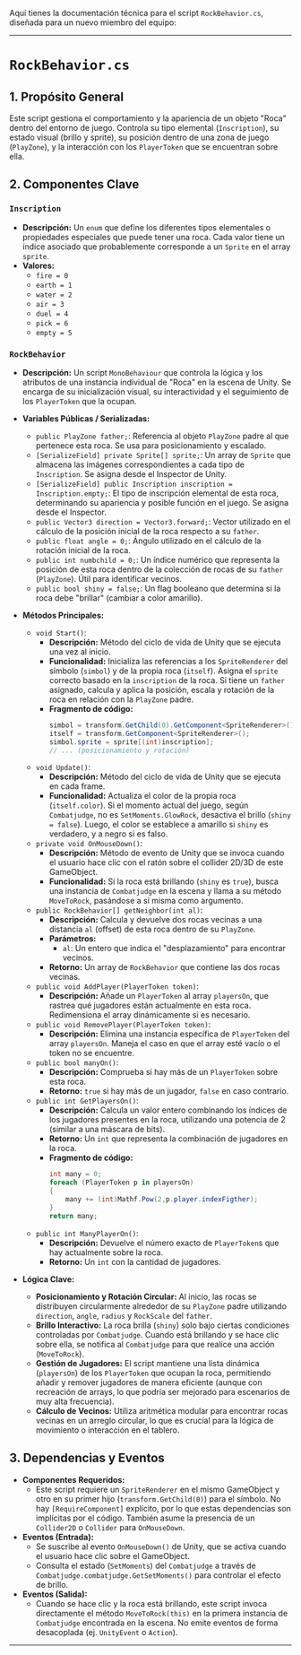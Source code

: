 Aquí tienes la documentación técnica para el script `RockBehavior.cs`, diseñada para un nuevo miembro del equipo:

---

# `RockBehavior.cs`

## 1. Propósito General
Este script gestiona el comportamiento y la apariencia de un objeto "Roca" dentro del entorno de juego. Controla su tipo elemental (`Inscription`), su estado visual (brillo y sprite), su posición dentro de una zona de juego (`PlayZone`), y la interacción con los `PlayerToken` que se encuentran sobre ella.

## 2. Componentes Clave

### `Inscription`
- **Descripción:** Un `enum` que define los diferentes tipos elementales o propiedades especiales que puede tener una roca. Cada valor tiene un índice asociado que probablemente corresponde a un `Sprite` en el array `sprite`.
- **Valores:**
    - `fire = 0`
    - `earth = 1`
    - `water = 2`
    - `air = 3`
    - `duel = 4`
    - `pick = 6`
    - `empty = 5`

### `RockBehavior`
- **Descripción:** Un script `MonoBehaviour` que controla la lógica y los atributos de una instancia individual de "Roca" en la escena de Unity. Se encarga de su inicialización visual, su interactividad y el seguimiento de los `PlayerToken` que la ocupan.
- **Variables Públicas / Serializadas:**
    - `public PlayZone father;`: Referencia al objeto `PlayZone` padre al que pertenece esta roca. Se usa para posicionamiento y escalado.
    - `[SerializeField] private Sprite[] sprite;`: Un array de `Sprite` que almacena las imágenes correspondientes a cada tipo de `Inscription`. Se asigna desde el Inspector de Unity.
    - `[SerializeField] public Inscription inscription = Inscription.empty;`: El tipo de inscripción elemental de esta roca, determinando su apariencia y posible función en el juego. Se asigna desde el Inspector.
    - `public Vector3 direction = Vector3.forward;`: Vector utilizado en el cálculo de la posición inicial de la roca respecto a su `father`.
    - `public float angle = 0;`: Ángulo utilizado en el cálculo de la rotación inicial de la roca.
    - `public int numbchild = 0;`: Un índice numérico que representa la posición de esta roca dentro de la colección de rocas de su `father` (`PlayZone`). Útil para identificar vecinos.
    - `public bool shiny = false;`: Un flag booleano que determina si la roca debe "brillar" (cambiar a color amarillo).

- **Métodos Principales:**
    - `void Start()`:
        - **Descripción:** Método del ciclo de vida de Unity que se ejecuta una vez al inicio.
        - **Funcionalidad:** Inicializa las referencias a los `SpriteRenderer` del símbolo (`simbol`) y de la propia roca (`itself`). Asigna el `sprite` correcto basado en la `inscription` de la roca. Si tiene un `father` asignado, calcula y aplica la posición, escala y rotación de la roca en relación con la `PlayZone` padre.
        - **Fragmento de código:**
            ```csharp
            simbol = transform.GetChild(0).GetComponent<SpriteRenderer>();
            itself = transform.GetComponent<SpriteRenderer>();
            simbol.sprite = sprite[(int)inscription];
            // ... (posicionamiento y rotación)
            ```
    - `void Update()`:
        - **Descripción:** Método del ciclo de vida de Unity que se ejecuta en cada frame.
        - **Funcionalidad:** Actualiza el color de la propia roca (`itself.color`). Si el momento actual del juego, según `Combatjudge`, no es `SetMoments.GlowRock`, desactiva el brillo (`shiny = false`). Luego, el color se establece a amarillo si `shiny` es verdadero, y a negro si es falso.
    - `private void OnMouseDown()`:
        - **Descripción:** Método de evento de Unity que se invoca cuando el usuario hace clic con el ratón sobre el collider 2D/3D de este GameObject.
        - **Funcionalidad:** Si la roca está brillando (`shiny` es `true`), busca una instancia de `Combatjudge` en la escena y llama a su método `MoveToRock`, pasándose a sí misma como argumento.
    - `public RockBehavior[] getNeighbor(int al)`:
        - **Descripción:** Calcula y devuelve dos rocas vecinas a una distancia `al` (offset) de esta roca dentro de su `PlayZone`.
        - **Parámetros:**
            - `al`: Un entero que indica el "desplazamiento" para encontrar vecinos.
        - **Retorno:** Un array de `RockBehavior` que contiene las dos rocas vecinas.
    - `public void AddPlayer(PlayerToken token)`:
        - **Descripción:** Añade un `PlayerToken` al array `playersOn`, que rastrea qué jugadores están actualmente en esta roca. Redimensiona el array dinámicamente si es necesario.
    - `public void RemovePlayer(PlayerToken token)`:
        - **Descripción:** Elimina una instancia específica de `PlayerToken` del array `playersOn`. Maneja el caso en que el array esté vacío o el token no se encuentre.
    - `public bool manyOn()`:
        - **Descripción:** Comprueba si hay más de un `PlayerToken` sobre esta roca.
        - **Retorno:** `true` si hay más de un jugador, `false` en caso contrario.
    - `public int GetPlayersOn()`:
        - **Descripción:** Calcula un valor entero combinando los índices de los jugadores presentes en la roca, utilizando una potencia de 2 (similar a una máscara de bits).
        - **Retorno:** Un `int` que representa la combinación de jugadores en la roca.
        - **Fragmento de código:**
            ```csharp
            int many = 0;
            foreach (PlayerToken p in playersOn)
            {
                many += (int)Mathf.Pow(2,p.player.indexFigther);
            }
            return many;
            ```
    - `public int ManyPlayerOn()`:
        - **Descripción:** Devuelve el número exacto de `PlayerToken`s que hay actualmente sobre la roca.
        - **Retorno:** Un `int` con la cantidad de jugadores.

- **Lógica Clave:**
    - **Posicionamiento y Rotación Circular:** Al inicio, las rocas se distribuyen circularmente alrededor de su `PlayZone` padre utilizando `direction`, `angle`, `radius` y `RockScale` del `father`.
    - **Brillo Interactivo:** La roca brilla (`shiny`) solo bajo ciertas condiciones controladas por `Combatjudge`. Cuando está brillando y se hace clic sobre ella, se notifica al `Combatjudge` para que realice una acción (`MoveToRock`).
    - **Gestión de Jugadores:** El script mantiene una lista dinámica (`playersOn`) de los `PlayerToken` que ocupan la roca, permitiendo añadir y remover jugadores de manera eficiente (aunque con recreación de arrays, lo que podría ser mejorado para escenarios de muy alta frecuencia).
    - **Cálculo de Vecinos:** Utiliza aritmética modular para encontrar rocas vecinas en un arreglo circular, lo que es crucial para la lógica de movimiento o interacción en el tablero.

## 3. Dependencias y Eventos
- **Componentes Requeridos:**
    - Este script requiere un `SpriteRenderer` en el mismo GameObject y otro en su primer hijo (`transform.GetChild(0)`) para el símbolo. No hay `[RequireComponent]` explícito, por lo que estas dependencias son implícitas por el código. También asume la presencia de un `Collider2D` o `Collider` para `OnMouseDown`.
- **Eventos (Entrada):**
    - Se suscribe al evento `OnMouseDown()` de Unity, que se activa cuando el usuario hace clic sobre el GameObject.
    - Consulta el estado (`SetMoments`) del `Combatjudge` a través de `Combatjudge.combatjudge.GetSetMoments()` para controlar el efecto de brillo.
- **Eventos (Salida):**
    - Cuando se hace clic y la roca está brillando, este script invoca directamente el método `MoveToRock(this)` en la primera instancia de `Combatjudge` encontrada en la escena. No emite eventos de forma desacoplada (ej. `UnityEvent` o `Action`).

---